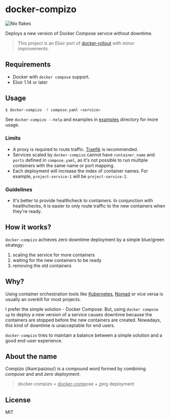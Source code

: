 # docker-compizo

![Nix flakes](https://img.shields.io/badge/Nix%20flakes-5277C3?logo=nixos&logoColor=white&style=flat-square)

Deploys a new version of Docker Compose service without downtime.

> This project is an Elixir port of [docker-rollout](https://github.com/Wowu/docker-rollout) with minor improvements.

## Requirements

- Docker with `docker compose` support.
- Elixir 1.14 or later

## Usage

```bash
$ docker-compizo -f compose.yaml <service>
```

See `docker-compizo --help` and examples in [examples](examples) directory for more usage.

### Limits

- A proxy is required to route traffic. [Traefik](https://github.com/traefik/traefik) is recommended.
- Services scaled by `docker-compizo` cannot have `container_name` and `ports` defined in `compose.yaml`, as it's not possible to run multiple containers with the same name or port mapping.
- Each deployment will increase the index of container names. For example, `project-service-1` will be `project-service-2`.

### Guidelines

- It's better to provide healthcheck to containers. In conjunction with healthchecks, it is easier to only route traffic to the new containers when they're ready.

## How it works?

`docker-compizo` achieves zero downtime deployment by a simple blue/green strategy:

1. scaling the service for more containers
2. waiting for the new containers to be ready
3. removing the old containers

## Why?

Using container orchestration tools like [Kubernetes](https://kubernetes.io/), [Nomad](https://www.nomadproject.io/) or vice versa is usually an overkill for most projects.

I prefer the simple solution - Docker Compose. But, using `docker compose up` to deploy a new version of a service causes downtime because the containers are stopped before the new containers are created. Nowadays, this kind of downtime is unacceptable for end users.

`docker-compizo` tries to maintain a balance between a simple solution and a good end-user experience.

## About the name

Compizo (/kəmˈpaɪzoʊ/) is a compound word formed by combining _compose_ and and _zero deployment_.

> docker-compizo = <ins>docker-comp</ins>ose + <ins>z</ins>er<ins>o</ins> deployment

## License

MIT
